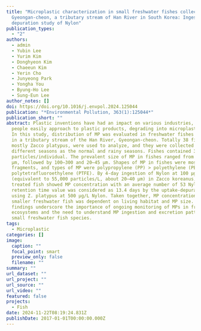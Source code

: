 ```yaml
---
title: "Microplastic characterization in small freshwater fishes collected in
  Gyeongan-cheon, a tributary stream of Han River in South Korea: Ingestion and
  depuration study of Nylon"
publication_types:
  - "2"
authors:
  - admin
  - Yubin Lee
  - Yurim Kim
  - Donghyeon Kim
  - Chaeeun Kim
  - Yerin Cho
  - Junyeong Park
  - Yongha You
  - Byung-Ho Lee
  - Sung-Eun Lee
author_notes: []
doi: https://doi.org/10.1016/j.envpol.2024.125044
publication: "*Environmental Pollution, 363(1):125044*"
publication_short: ""
abstract: Plastic inventions have had an impact on various industries, and
  people easily approach to plastic products, degrading into microplastic (MP).
  In this study, distribution of MP was evaluated in freshwater fishes collected
  in a tributary stream of the Han River, Gyeongan-cheon. Totally 38 fishes,
  mostly Zacco platypus, were used to analyze, and they were collected in two
  different seasons as the normal and rainy seasons. Fishes contained 34–284
  particles/individual. The prevalent size of MP in fishes ranged from 45 to 100
  μm, followed by 100–300 and 20–45 μm. Shapes of MP in fishes were mostly
  fragments, and types of MP were polypropylene (PP) > polyethylene (PE) >
  polytetrafluoroethylene (PTFE). By 4-day ingestion of Nylon at 100 μg/L
  (equivalent to 55,000 particles/L, about 20–40 μm) in Zacco koreanus, the
  treated fish showed MP concentration with an average number of 53 Nylons. Mean
  retention time value was considered as 13.4 days by the uptake-depuration test
  using Z. platypus at 500 μg/L Nylon. Taken together, MP concentration found in
  smaller freshwater fish was dependent on living habitat and MP size. These
  findings underscore the importance of ongoing monitoring of MPs in freshwater
  ecosystems and the need to understand MP ingestion and excretion patterns in
  small freshwater fish species.
tags:
  - Microplastic
categories: []
image:
  caption: ""
  focal_point: smart
  preview_only: false
  filename: ""
summary: ""
url_dataset: ""
url_project: ""
url_source: ""
url_video: ""
featured: false
projects:
  - Fish
date: 2024-11-22T08:19:24.831Z
publishDate: 2017-01-01T00:00:00.000Z
---
```

